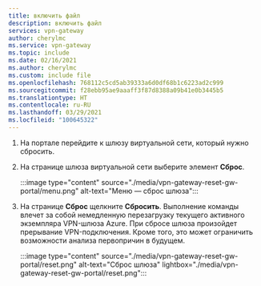 ```yaml
---
title: включить файл
description: включить файл
services: vpn-gateway
author: cherylmc
ms.service: vpn-gateway
ms.topic: include
ms.date: 02/16/2021
ms.author: cherylmc
ms.custom: include file
ms.openlocfilehash: 768112c5cd5ab39333a6d0df68b1c6223ad2c999
ms.sourcegitcommit: f28ebb95ae9aaaff3f87d8388a09b41e0b3445b5
ms.translationtype: HT
ms.contentlocale: ru-RU
ms.lasthandoff: 03/29/2021
ms.locfileid: "100645322"
---
```

1. На портале перейдите к шлюзу виртуальной сети, который нужно сбросить.
1. На странице шлюза виртуальной сети выберите элемент **Сброс**.

   :::image type="content" source="./media/vpn-gateway-reset-gw-portal/menu.png" alt-text="Меню — сброс шлюза":::
1. На странице **Сброс** щелкните **Сбросить**. Выполнение команды влечет за собой немедленную перезагрузку текущего активного экземпляра VPN-шлюза Azure. При сбросе шлюза произойдет прерывание VPN-подключения. Кроме того, это может ограничить возможности анализа первопричин в будущем.

   :::image type="content" source="./media/vpn-gateway-reset-gw-portal/reset.png" alt-text="Сброс шлюза" lightbox="./media/vpn-gateway-reset-gw-portal/reset.png":::
